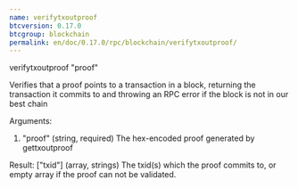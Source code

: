 ```yaml
---
name: verifytxoutproof
btcversion: 0.17.0
btcgroup: blockchain
permalink: en/doc/0.17.0/rpc/blockchain/verifytxoutproof/
---
```


verifytxoutproof "proof"

Verifies that a proof points to a transaction in a block, returning the transaction it commits to
and throwing an RPC error if the block is not in our best chain

Arguments:
1. "proof"    (string, required) The hex-encoded proof generated by gettxoutproof

Result:
["txid"]      (array, strings) The txid(s) which the proof commits to, or empty array if the proof can not be validated.


